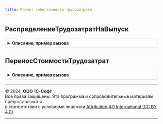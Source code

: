 ```yaml
---
title: Расчет себестоимости трудозатраты
---
```



## РаспределениеТрудозатратНаВыпуск
<details style="margin: 1em 0; padding: 0.5em; border: 1px solid #ccc; border-radius: 6px;">

<summary style="font-weight: bold; cursor: pointer;">Описание, пример вызова</summary>

```bsl

// Этап 1б (Контекст: "РаспределениеТрудозатратНаВыпуск")
//
// Параметры:
//	ПараметрыРасчета - Структура - параметры расчета себестоимости
//
Процедура РаспределениеТрудозатратНаВыпуск(ПараметрыРасчета) Экспорт
```

Пример вызова
```bsl
РасчетСебестоимостиТрудозатраты.РаспределениеТрудозатратНаВыпуск(ПараметрыРасчета) 
```
</details>

## ПереносСтоимостиТрудозатрат
<details style="margin: 1em 0; padding: 0.5em; border: 1px solid #ccc; border-radius: 6px;">

<summary style="font-weight: bold; cursor: pointer;">Описание, пример вызова</summary>

```bsl

// Этап 9а (Контекст: "ПереносСтоимостиТрудозатрат")
//
// Параметры:
//	ПараметрыРасчета - Структура - параметры расчета себестоимости
//
Процедура ПереносСтоимостиТрудозатрат(ПараметрыРасчета) Экспорт
```

Пример вызова
```bsl
РасчетСебестоимостиТрудозатраты.ПереносСтоимостиТрудозатрат(ПараметрыРасчета) 
```
</details>

---

© 2024, **ООО 1С-Софт**  
Все права защищены. Эта программа и сопроводительные материалы предоставляются  
в соответствии с условиями лицензии [Attribution 4.0 International (CC BY 4.0)](https://creativecommons.org/licenses/by/4.0/legalcode).

---
